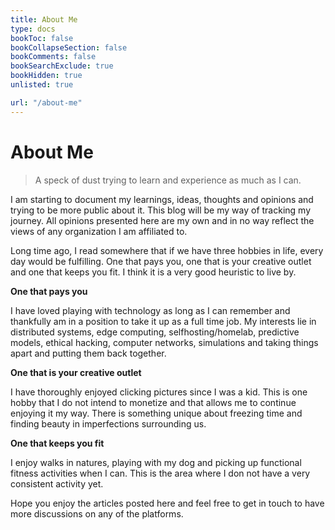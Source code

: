 ```yaml
---
title: About Me
type: docs
bookToc: false
bookCollapseSection: false
bookComments: false
bookSearchExclude: true
bookHidden: true
unlisted: true

url: "/about-me"
---
```


# About Me

> A speck of dust trying to learn and experience as much as I can.

I am starting to document my learnings, ideas, thoughts and opinions and trying to be more public about it. This blog will be my way of tracking my journey. All opinions presented here are my own and in no way reflect the views of any organization I am affiliated to.

Long time ago, I read somewhere that if we have three hobbies in life, every day would be fulfilling. One that pays you, one that is your creative outlet and one that keeps you fit. I think it is a very good heuristic to live by.

**One that pays you**

I have loved playing with technology as long as I can remember and thankfully am in a position to take it up as a full time job. My interests lie in distributed systems, edge computing, selfhosting/homelab, predictive models, ethical hacking, computer networks, simulations and taking things apart and putting them back together.

**One that is your creative outlet**

I have thoroughly enjoyed clicking pictures since I was a kid. This is one hobby that I do not intend to monetize and that allows me to continue enjoying it my way. There is something unique about freezing time and finding beauty in imperfections surrounding us.

**One that keeps you fit**

I enjoy walks in natures, playing with my dog and picking up functional fitness activities when I can. This is the area where I don not have a very consistent activity yet.

Hope you enjoy the articles posted here and feel free to get in touch to have more discussions on any of the platforms.
